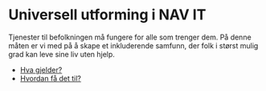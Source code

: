 # Universell utforming i NAV IT

<p class="typo-ingress">Tjenester til befolkningen må fungere for alle som trenger dem. På denne måten er vi med på å skape et inkluderende samfunn, der folk i størst mulig grad kan leve sine liv uten hjelp.</p>

* [Hva gjelder?](/hva-gjelder/README.md)
* [Hvordan få det til?](/hvordan-faa-det-til/README.md)


